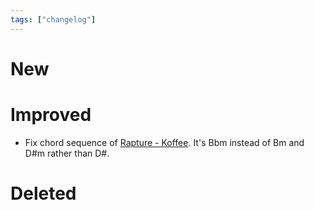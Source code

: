 ```yaml
---
tags: ["changelog"]
---
```

# New

# Improved
- Fix chord sequence of [Rapture - Koffee](Rapture%20-%20Koffee.md). It's Bbm instead of Bm and D#m rather than D#. 

# Deleted
